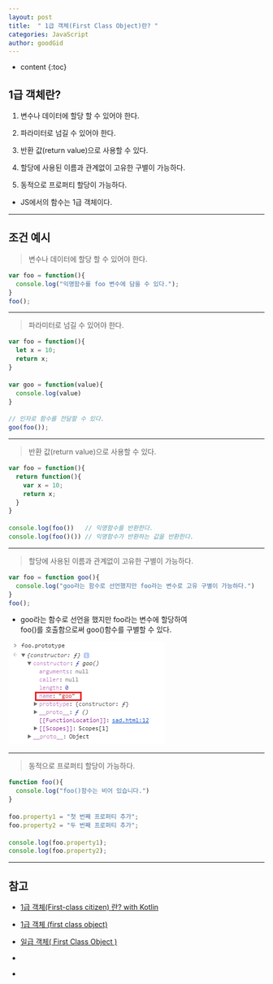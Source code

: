 ```yaml
---
layout: post
title:  " 1급 객체(First Class Object)란? "
categories: JavaScript
author: goodGid
---
```

* content
{:toc}

## 1급 객체란?

1. 변수나 데이터에 할당 할 수 있어야 한다.

2. 파라미터로 넘길 수 있어야 한다.

3. 반환 값(return value)으로 사용할 수 있다.

4. 할당에 사용된 이름과 관계없이 고유한 구별이 가능하다.

5. 동적으로 프로퍼티 할당이 가능하다.

* JS에서의 함수는 1급 객체이다.



---

## 조건 예시

> 변수나 데이터에 할당 할 수 있어야 한다.

``` js
var foo = function(){
  console.log("익명함수를 foo 변수에 담을 수 있다.");
}
foo();
```

---


> 파라미터로 넘길 수 있어야 한다.

``` js
var foo = function(){
  let x = 10;
  return x;
}
 
var goo = function(value){
  console.log(value)
}
 
// 인자로 함수를 전달할 수 있다.
goo(foo());
```

---

> 반환 값(return value)으로 사용할 수 있다.

``` js
var foo = function(){
  return function(){
    var x = 10;
    return x;
  }
}
 
console.log(foo())   // 익명함수를 반환한다.
console.log(foo()()) // 익명함수가 반환하는 값을 반환한다.
```

---

> 할당에 사용된 이름과 관계없이 고유한 구별이 가능하다.


``` js
var foo = function goo(){
  console.log("goo라는 함수로 선언했지만 foo라는 변수로 고유 구별이 가능하다.")
}
foo();
```

* goo라는 함수로 선언을 했지만 foo라는 변수에 할당하여 <br> foo()를 호출함으로써 goo()함수를 구별할 수 있다.

![](/assets/img/javascript/js_what_is_first_class_object_1.png)


---

> 동적으로 프로퍼티 할당이 가능하다.

``` js
function foo(){
  console.log("foo()함수는 비어 있습니다.")
}
 
foo.property1 = "첫 번째 프로퍼티 추가";
foo.property2 = "두 번째 프로퍼티 추가";
 
console.log(foo.property1);
console.log(foo.property2);
```











---

## 참고

* [1급 객체(First-class citizen) 란? with Kotlin](https://medium.com/@lazysoul/functional-programming-%EC%97%90%EC%84%9C-1%EA%B8%89-%EA%B0%9D%EC%B2%B4%EB%9E%80-ba1aeb048059)

* [1급 객체 (first class object)](http://supercoding.tistory.com/19)

* [일급 객체( First Class Object )](http://victorydntmd.tistory.com/46)

* []()

* []()

